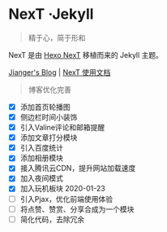 # NexT ·Jekyll

> 精于心，简于形和

NexT 是由 [Hexo NexT](https://github.com/iissnan/hexo-theme-next) 移植而来的 Jekyll 主题。<!--commit: f951075d9b739d26b42472431995fa68d08796aa-->

<a href="https://jianger.space" target="_blank">Jianger's Blog</a> | <a href="http://theme-next.simpleyyt.com" target="_blank">NexT 使用文档</a> 

> 博客优化完善

- [x] 添加首页轮播图
- [x] 侧边栏时间小装饰
- [x] 引入Valine评论和邮箱提醒
- [x] 添加文章打分模块
- [x] 引入百度统计
- [x] 添加相册模块
- [x] 接入腾讯云CDN，提升网站加载速度
- [x] 加入夜间模式
- [x] 加入玩机板块	2020-01-23
- [ ] 引入Pjax，优化前端使用体验
- [ ] 将点赞、赞赏、分享合成为一个模块
- [ ] 简化代码，去除冗余
